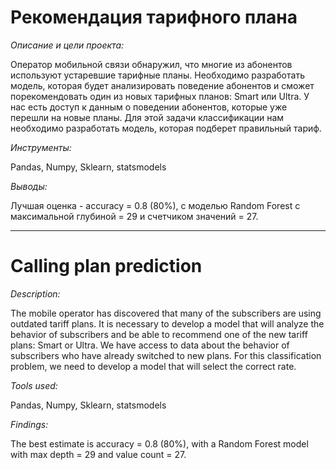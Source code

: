 # Рекомендация тарифного плана
*Описание и цели проекта:*

Оператор мобильной связи обнаружил, что многие из абонентов используют устаревшие тарифные планы. Необходимо разработать модель, которая будет анализировать поведение абонентов и сможет порекомендовать один из новых тарифных планов: Smart или Ultra. У нас есть доступ к данным о поведении абонентов, которые уже перешли на новые планы. Для этой задачи классификации нам необходимо разработать модель, которая подберет правильный тариф.

*Инструменты:*

Pandas, Numpy, Sklearn, statsmodels

*Выводы:*

Лучшая оценка - accuracy = 0.8 (80%), с моделью Random Forest с максимальной глубиной = 29 и счетчиком значений = 27.
________________________________________________________________________________________________________________________________________
# Calling plan prediction

*Description:*

The mobile operator has discovered that many of the subscribers are using outdated tariff plans. It is necessary to develop a model that will analyze the behavior of subscribers and be able to recommend one of the new tariff plans: Smart or Ultra. We have access to data about the behavior of subscribers who have already switched to new plans. For this classification problem, we need to develop a model that will select the correct rate.

*Tools used:*

Pandas, Numpy, Sklearn, statsmodels

*Findings:*

The best estimate is accuracy = 0.8 (80%), with a Random Forest model with max depth = 29 and value count = 27.